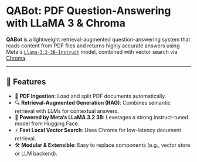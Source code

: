 # QABot: PDF Question-Answering with LLaMA 3 & Chroma

**QABot** is a lightweight retrieval-augmented question-answering system that reads content from PDF files and returns highly accurate answers using Meta's [`Llama-3.2-3B-Instruct`](https://huggingface.co/meta-llama/Meta-Llama-3-3.2B-Instruct) model, combined with vector search via [Chroma](https://www.trychroma.com/).

---

## 🚀 Features

- 📄 **PDF Ingestion**: Load and split PDF documents automatically.
- 🔍 **Retrieval-Augmented Generation (RAG)**: Combines semantic retrieval with LLMs for contextual answers.
- 🧠 **Powered by Meta’s LLaMA 3.2 3B**: Leverages a strong instruct-tuned model from Hugging Face.
- ⚡ **Fast Local Vector Search**: Uses Chroma for low-latency document retrieval.
- 🛠️ **Modular & Extensible**: Easy to replace components (e.g., vector store or LLM backend).
